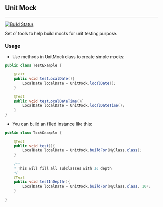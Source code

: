 ## Unit Mock
---
[![Build Status](https://travis-ci.org/fssantana/unit-mock.svg?branch=master)](https://travis-ci.org/fssantana/unit-mock)

Set of tools to help build mocks for unit testing purpose.

### Usage
* Use methods in UnitMock class to create simple mocks:
```java
public class TestExample {

    @Test
    public void testLocalDate(){
        LocalDate localDate = UnitMock.localDate();
    }
    
    @Test
    public void testLocalDateTime(){
        LocalDate localDate = UnitMock.localDateTime();
    }
}

```

* You can build an filled instance like this:
```java
public class TestExample {

    @Test
    public void test(){
        LocalDate localDate = UnitMock.buildFor(MyClass.class);
    }
    
    /**
    * This will fill all subclasses with 10 depth 
    */
    @Test
    public void testInDepth(){
        LocalDate localDate = UnitMock.buildFor(MyClass.class, 10);
    }
    
}
```